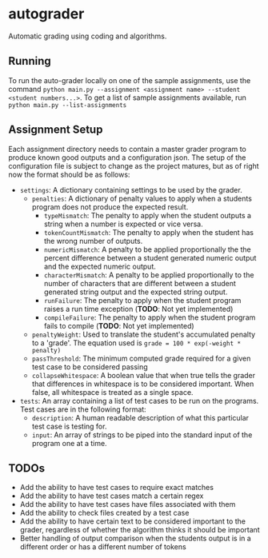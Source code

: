 # autograder
Automatic grading using coding and algorithms.

## Running

To run the auto-grader locally on one of the sample assignments, use the command `python main.py --assignment <assignment name> --student <student numbers...>`.
To get a list of sample assignments available, run `python main.py --list-assignments`

## Assignment Setup

Each assignment directory needs to contain a master grader program to produce known good outputs and a configuration json. The setup of the configuration file is subject to change as the project matures, but as of right now the format should be as follows:

- `settings`: A dictionary containing settings to be used by the grader.
  - `penalties`: A dictionary of penalty values to apply when a students program does not produce the expected result.
    - `typeMismatch`: The penalty to apply when the student outputs a string when a number is expected or vice versa.
    - `tokenCountMismatch`: The penalty to apply when the student has the wrong number of outputs.
    - `numericMismatch`: A penalty to be applied proportionally the the percent difference between a student generated numeric output and the expected numeric output.
    - `characterMismatch`: A penalty to be applied proportionally to the number of characters that are different between a student generated string output and the expected string output.
    - `runFailure`: The penalty to apply when the student program raises a run time exception (__TODO__: Not yet implemented)
    - `compileFailure`: The penalty to apply when the student program fails to compile (__TODO__: Not yet implemented)
  - `penaltyWeight`: Used to translate the student's accumulated penalty to a 'grade'. The equation used is `grade = 100 * exp(-weight * penalty)`
  - `passThreshold`: The minimum computed grade required for a given test case to be considered passing
  - `collapseWhitespace`: A boolean value that when true tells the grader that differences in whitespace is to be considered important. When false, all whitespace is treated as a single space.
- `tests`: An array containing a list of test cases to be run on the programs. Test cases are in the following format:
  - `description`: A human readable description of what this particular test case is testing for.
  - `input`: An array of strings to be piped into the standard input of the program one at a time.

## TODOs

- Add the ability to have test cases to require exact matches
- Add the ability to have test cases match a certain regex
- Add the ability to have test cases have files associated with them
- Add the ability to check files created by a test case
- Add the ability to have certain text to be considered important to the grader, regardless of whether the algorithm thinks it should be important
- Better handling of output comparison when the students output is in a different order or has a different number of tokens